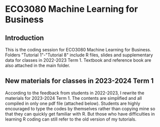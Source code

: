 # ECO3080 Machine Learning for Business
## Introduction
This is the coding session for ECO3080 Machine Learning for Business. Folders "Tutorial 1"-"Tutorial 8" include R files, slides and supplementary data for classes in 2022-2023 Term 1. Textbook and reference book are also attached in the main folder.
## New materials for classes in 2023-2024 Term 1
According to the feedback from students in 2022-2023, I rewrite the materials for 2023-2024 Term 1. The contents are simplified and all compiled in only one pdf file (attached below). Students are highly encouraged to type the codes by themselves rather than copying mine so that they can quickly get familiar with R. But those who have difficulties in learning R coding can still refer to the old version of my tutorials. 
